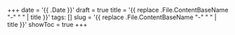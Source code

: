 +++
date = '{{ .Date }}'
draft = true
title = '{{ replace .File.ContentBaseName "-" " " | title }}'
tags: []
slug = '{{ replace .File.ContentBaseName "-" " " | title }}'
showToc = true
+++
